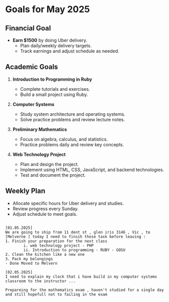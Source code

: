 # Goals for May 2025

## Financial Goal
- **Earn $1500** by doing Uber delivery.
    - Plan daily/weekly delivery targets.
    - Track earnings and adjust schedule as needed.

## Academic Goals
1. **Introduction to Programming in Ruby**
     - Complete tutorials and exercises.
     - Build a small project using Ruby.

2. **Computer Systems**
     - Study system architecture and operating systems.
     - Solve practice problems and review lecture notes.

3. **Preliminary Mathematics**
     - Focus on algebra, calculus, and statistics.
     - Practice problems daily and review key concepts.

4. **Web Technology Project**
     - Plan and design the project.
     - Implement using HTML, CSS, JavaScript, and backend technologies.
     - Test and document the project.

## Weekly Plan
- Allocate specific hours for Uber delivery and studies.
- Review progress every Sunday.
- Adjust schedule to meet goals.


```

[01.05.2025]
We are going to ship from 11 dent st , glen iris 3146 , Vic , to [Melverne ] today I need to finsih those task before leaving : 
1. Finish your preparation for the next class 
        i. web technology project - PHP 
        ii. Introduction to programming - RUBY - GOSU 
2. Clean the kitchen like a new one 
3. Pack my belongings 
- Done Moved to Melvern 

[02.05.2025]
I need to explain my clock that i have build in my computer systems classroom to the instructor ... 

Prepareing for the mathematics exam , haven't studied for a single day and still hopefull not to failing in the exam 
```